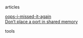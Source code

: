 articles

[oops-i-missed-it-again](https://googleprojectzero.blogspot.com/2020/11/oops-i-missed-it-again.html)  
[Don’t place a port in shared memory](https://blog.pangu.io/?p=221)  



tools

